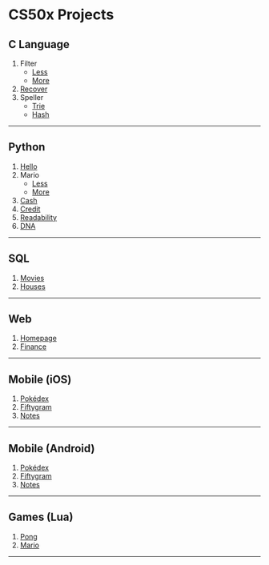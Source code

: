 # CS50x Projects
## C Language
1. Filter
   * [Less](https://github.com/careychua/CS50x/tree/clang/filter/less)
   * [More](https://github.com/careychua/CS50x/tree/clang/filter/more)
2. [Recover](https://github.com/careychua/CS50x/tree/clang/recover)
3. Speller
   * [Trie](https://github.com/careychua/CS50x/tree/clang/speller/trie)
   * [Hash](https://github.com/careychua/CS50x/tree/clang/speller/hash)

---

## Python
1. [Hello](https://github.com/careychua/CS50x/tree/python/hello)
2. Mario
    * [Less](https://github.com/careychua/CS50x/tree/python/mario/less)
    * [More](https://github.com/careychua/CS50x/tree/python/mario/more)
3. [Cash](https://github.com/careychua/CS50x/tree/python/cash)
4. [Credit](https://github.com/careychua/CS50x/tree/python/credit)
5. [Readability](https://github.com/careychua/CS50x/tree/python/readability)
6. [DNA](https://github.com/careychua/CS50x/tree/python/dna)

---

## SQL
1. [Movies](https://github.com/careychua/CS50x/tree/sql/movies)
2. [Houses](https://github.com/careychua/CS50x/tree/sql/houses)

---

## Web
1. [Homepage](https://github.com/careychua/CS50x/tree/web/homepage)
2. [Finance](https://github.com/careychua/CS50x/tree/web/finance)

---

## Mobile (iOS)
1. [Pokédex](https://github.com/careychua/CS50x/tree/mobile/ios/pokedex)
2. [Fiftygram](https://github.com/careychua/CS50x/tree/mobile/ios/fiftygram)
3. [Notes](https://github.com/careychua/CS50x/tree/mobile/ios/notes)

---

## Mobile (Android)
1. [Pokédex](https://github.com/careychua/CS50x/tree/mobile/android/pokedex)
2. [Fiftygram](https://github.com/careychua/CS50x/tree/mobile/android/fiftygram)
3. [Notes](https://github.com/careychua/CS50x/tree/mobile/android/notes)

---

## Games (Lua)
1. [Pong](https://github.com/careychua/CS50x/tree/games/pong)
2. [Mario](https://github.com/careychua/CS50x/tree/games/mario)

---